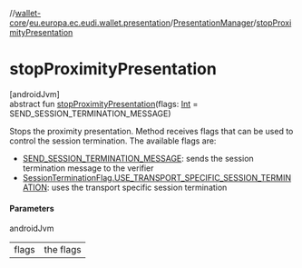//[wallet-core](../../../index.md)/[eu.europa.ec.eudi.wallet.presentation](../index.md)/[PresentationManager](index.md)/[stopProximityPresentation](stop-proximity-presentation.md)

# stopProximityPresentation

[androidJvm]\
abstract fun [stopProximityPresentation](stop-proximity-presentation.md)(flags: [Int](https://kotlinlang.org/api/latest/jvm/stdlib/kotlin/-int/index.html) = SEND_SESSION_TERMINATION_MESSAGE)

Stops the proximity presentation. Method receives flags that can be used to control the session termination. The available flags are:

- 
   [SEND_SESSION_TERMINATION_MESSAGE](../-session-termination-flag/-companion/-s-e-n-d_-s-e-s-s-i-o-n_-t-e-r-m-i-n-a-t-i-o-n_-m-e-s-s-a-g-e.md): sends the session termination message to the verifier
- 
   [SessionTerminationFlag.USE_TRANSPORT_SPECIFIC_SESSION_TERMINATION](../-session-termination-flag/-companion/-u-s-e_-t-r-a-n-s-p-o-r-t_-s-p-e-c-i-f-i-c_-s-e-s-s-i-o-n_-t-e-r-m-i-n-a-t-i-o-n.md): uses the transport specific session termination

#### Parameters

androidJvm

| | |
|---|---|
| flags | the flags |

